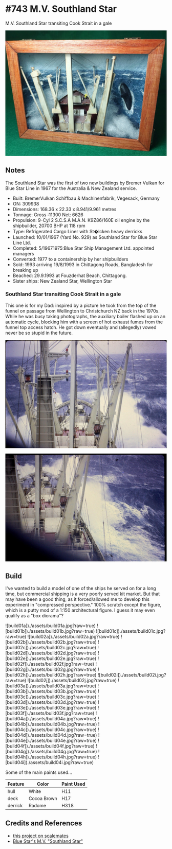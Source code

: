 # #743 M.V. Southland Star

M.V. Southland Star transiting Cook Strait in a gale

![Build](./assets/SouthlandStar_build.jpg?raw=true)

## Notes

The Southland Star was the first of two new buildings by Bremer Vulkan for Blue Star Line in 1967 for the Australia & New Zealand service.

* Built: BremerVulkan Schiffbau & Machinenfabrik, Vegesack, Germany
* ON: 309938
* Dimensions: 168.36 x 22.33 x 8.941/9.961 metres
* Tonnage: Gross :11300  Net: 6626
* Propulsion: 9-Cyl 2 S.C.S.A  M.A.N. K9Z86/160E oil engine by the shipbuilder, 20700 BHP at 118 rpm
* Type: Refrigerated Cargo Liner with St�lcken heavy derricks
* Launched: 10/01/1967 (Yard No. 929) as Southland Star for Blue Star Line Ltd.
* Completed: 5/19671975:Blue Star Ship Management Ltd. appointed managers
* Converted: 1977 to a containership by her shipbuilders
* Sold: 1993 arriving 19/8/1993 in Chittagong Roads, Bangladesh  for breaking up
* Beached: 29.9.1993 at Fouzderhat Beach, Chittagong.
* Sister ships: New Zealand Star, Wellington Star

### Southland Star transiting Cook Strait in a gale

This one is for my Dad: inspired by a picture he took from the top of the funnel on passage from Wellington to Christchurch NZ back in the 1970s. While he was busy taking photographs, the auxiliary boiler flashed up on an automatic cycle, blocking him with a screen of hot exhaust fumes from the funnel top access hatch. He got down eventually and (allegedly) vowed never be so stupid in the future.

![inspiration1](./assets/inspiration1.jpg?raw=true)

![inspiration2](./assets/inspiration2.jpg?raw=true)

## Build

I've wanted to build a model of one of the ships he served on for a long time, but commercial shipping is a very poorly served kit market. But that may have been a good thing, as it forced/allowed me to develop this experiment in "compressed perspective." 100% scratch except the figure, which is a putty mod of a 1:150 architectural figure. I guess it may even qualify as a "box diorama"?

![build01a])./assets/build01a.jpg?raw=true)
![build01b])./assets/build01b.jpg?raw=true)
![build01c])./assets/build01c.jpg?raw=true)
![build02a])./assets/build02a.jpg?raw=true)
![build02b])./assets/build02b.jpg?raw=true)
![build02c])./assets/build02c.jpg?raw=true)
![build02d])./assets/build02d.jpg?raw=true)
![build02e])./assets/build02e.jpg?raw=true)
![build02f])./assets/build02f.jpg?raw=true)
![build02g])./assets/build02g.jpg?raw=true)
![build02h])./assets/build02h.jpg?raw=true)
![build02i])./assets/build02i.jpg?raw=true)
![build02j])./assets/build02j.jpg?raw=true)
![build03a])./assets/build03a.jpg?raw=true)
![build03b])./assets/build03b.jpg?raw=true)
![build03c])./assets/build03c.jpg?raw=true)
![build03d])./assets/build03d.jpg?raw=true)
![build03e])./assets/build03e.jpg?raw=true)
![build03f])./assets/build03f.jpg?raw=true)
![build04a])./assets/build04a.jpg?raw=true)
![build04b])./assets/build04b.jpg?raw=true)
![build04c])./assets/build04c.jpg?raw=true)
![build04d])./assets/build04d.jpg?raw=true)
![build04e])./assets/build04e.jpg?raw=true)
![build04f])./assets/build04f.jpg?raw=true)
![build04g])./assets/build04g.jpg?raw=true)
![build04h])./assets/build04h.jpg?raw=true)
![build04i])./assets/build04i.jpg?raw=true)

Some of the main paints used...

| Feature               | Color                  | Paint Used |
|-----------------------|------------------------|------------|
| hull                  | White                  | H11  |
| deck                  | Cocoa Brown            | H17  |
| derrick               | Radome                 | H318 |

## Credits and References

* [this project on scalemates](https://www.scalemates.com/profiles/mate.php?id=74137&p=projects&project=171080)
* [Blue Star's  M.V.  "Southland Star"](https://www.bluestarline.org/southland.html)

